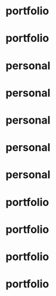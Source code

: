 # portfolio
# portfolio
# personal
# personal
# personal
# personal
# personal
# portfolio
# portfolio
# portfolio
# portfolio
